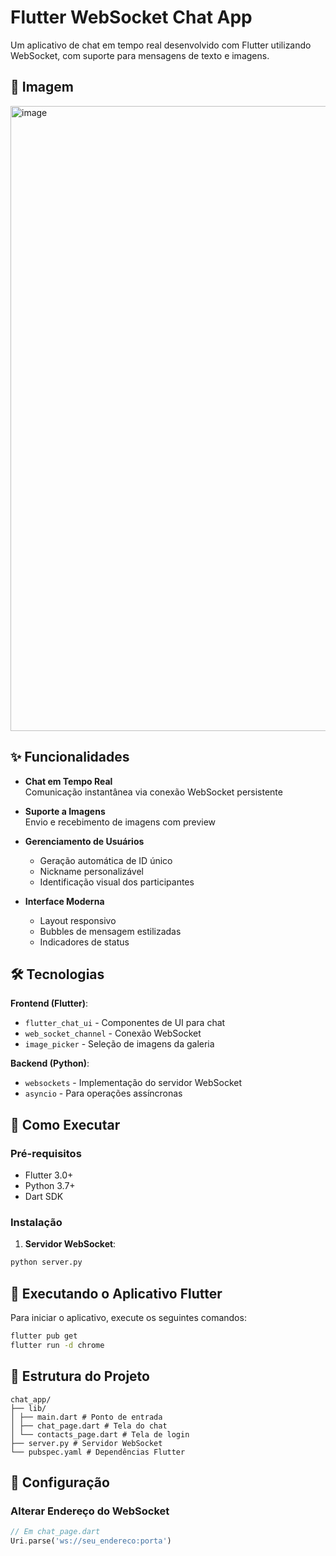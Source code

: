 # Flutter WebSocket Chat App

Um aplicativo de chat em tempo real desenvolvido com Flutter utilizando WebSocket, com suporte para mensagens de texto e imagens.

## 📸 Imagem

<img width="1000" alt="image" src="https://github.com/user-attachments/assets/6dbde1ab-8daa-4be2-b266-d190472cd231" />

## ✨ Funcionalidades

- **Chat em Tempo Real**  
  Comunicação instantânea via conexão WebSocket persistente

- **Suporte a Imagens**  
  Envio e recebimento de imagens com preview

- **Gerenciamento de Usuários**  
  - Geração automática de ID único
  - Nickname personalizável
  - Identificação visual dos participantes

- **Interface Moderna**  
  - Layout responsivo
  - Bubbles de mensagem estilizadas
  - Indicadores de status

## 🛠️ Tecnologias

**Frontend (Flutter)**:
- `flutter_chat_ui` - Componentes de UI para chat
- `web_socket_channel` - Conexão WebSocket
- `image_picker` - Seleção de imagens da galeria

**Backend (Python)**:
- `websockets` - Implementação do servidor WebSocket
- `asyncio` - Para operações assíncronas

## 🚀 Como Executar

### Pré-requisitos
- Flutter 3.0+
- Python 3.7+
- Dart SDK

### Instalação

1. **Servidor WebSocket**:
```bash
python server.py

```

## 🚀 Executando o Aplicativo Flutter

Para iniciar o aplicativo, execute os seguintes comandos:

```bash
flutter pub get
flutter run -d chrome
```

## 📁 Estrutura do Projeto
```
chat_app/
├── lib/
│ ├── main.dart # Ponto de entrada
│ ├── chat_page.dart # Tela do chat
│ └── contacts_page.dart # Tela de login
├── server.py # Servidor WebSocket
└── pubspec.yaml # Dependências Flutter
```


## 🔧 Configuração

### Alterar Endereço do WebSocket

```dart
// Em chat_page.dart
Uri.parse('ws://seu_endereco:porta')
```

